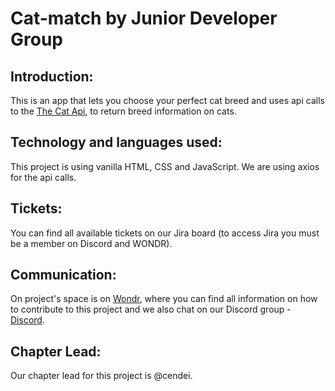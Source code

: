 # Cat-match by Junior Developer Group

## Introduction:
This is an app that lets you choose your perfect cat breed and uses api calls to the [The Cat Api](https://thecatapi.com/),  to return breed information on cats.

## Technology and languages used:
This project is using vanilla HTML, CSS and JavaScript. We are using axios for the api calls.

## Tickets:
You can find all available tickets on our Jira board (to access Jira you must be a member on Discord and WONDR).

## Communication:
On project's space is on [Wondr](https://mywondr.co/profile/view/cdd60d10-7ac3-11eb-b163-1fd52740df0d/?invite=1), where you can find all information on how to contribute to this project  and we also chat on our Discord group - [Discord](https://discord.com/invite/HgFaYYADRC).

## Chapter Lead:
Our chapter lead for this project is @cendei.
